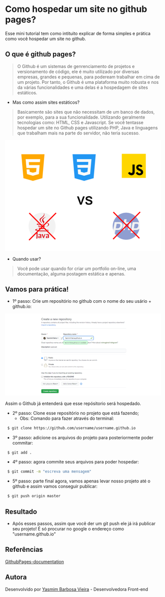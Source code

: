 # Como hospedar um site no github pages?

Esse mini tutorial tem como intituito explicar de forma simples e prática como você hospedar um site no github.

## O que é github pages?

> O Github é um sistemas de genrenciamento de projetos e versionamento de código,
> ele é muito utilizado por diversas empresas, grandes e pequenas, para podeream 
> trabalhar em cima de um projeto. 
> Por tanto, o Github é uma plataforma muito robusta e nos da várias funcionalidades e 
> uma delas é a hospedagem de sites estáticos.

- Mas como assim sites estáticos? 

> Basicamente são sites que não necessitam de um banco de dados, por exemplo,
> para a sua funcionalidade. Utilizando geralmente tecnologias como: HTML, CSS e Javascript.
> Se você tentasse hospedar um site no Github pages utilizando PHP, Java e linguagens que
> trabalham mais na parte do servidor, não teria sucesso.

<div align="center">
    <img src="./img/exemplo.svg">
</div>

- Quando usar? 

> Você pode usar quando for criar um portfolio on-line, uma documentação,
> alguma postagem estática e apenas.

## Vamos para prática!

- 1º passo: Crie um repositório no github com o nome do seu usário + github.io:

<div align="center">
    <img src="./img/github.png">
</div>

Assim o Github já entenderá que esse repósitorio será hospedado.

- 2º passo: Clone esse repositório no projeto que está fazendo;
    - Obs: Comando para fazer através do terminal:

```sh
 $ git clone https://github.com/username/username.github.io
```

- 3º passo: adicione os arquivos do projeto para posteriormente poder commitar:
```sh
 $ git add .
```

- 4º passo: agora commite seus arquivos para poder hospedar:
```sh
 $ git commit -m "escreva uma mensagem"
```

- 5º passo: parte final agora, vamos apenas levar nosso projeto até o github e assim vamos conseguir publicar:
```sh
 $ git push origin master
```

## Resultado

- Após esses passos, assim que você der um git push ele já irá publicar seu projeto! É só procurar no google o endereço como "username.github.io"

<imagem-projeto-publicado>

## Referências

[GithubPages-documentation](https://pages.github.com/)

Autora
----

Desenvolvido por [Yasmim Barbosa Vieira](https://www.linkedin.com/in/yasmim-barbosa/) - Desenvolvedora Front-end